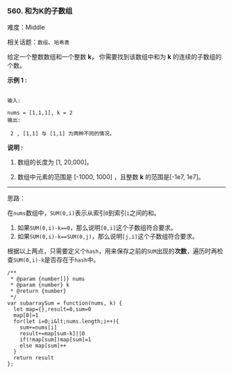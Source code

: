 ### 560. 和为K的子数组

难度：Middle

相关话题：`数组`、`哈希表`

给定一个整数数组和一个整数 **k，** 你需要找到该数组中和为 **k** 的连续的子数组的个数。



 **示例 1 :** 





```

输入:

nums = [1,1,1], k = 2
输出:

 2 , [1,1] 与 [1,1] 为两种不同的情况。

```

 **说明 :** 





1. 数组的长度为 [1, 20,000]。

2. 数组中元素的范围是 [-1000, 1000] ，且整数 **k** 的范围是[-1e7, 1e7]。






-----

思路：

在`nums`数组中，`SUM(0,i)`表示从索引`0`到索引`i`之间的和。
    
1. 如果`SUM(0,i)-k==0`，那么说明`[0,i]`这个子数组符合要求。
2. 如果`SUM(0,i)-k==SUM(0,j)`，那么说明`[j,i]`这个子数组符合要求。

根据以上两点，只需要定义个`hash`，用来保存之前的`SUM`出现的**次数**，遍历时再检查`SUM(0,i)-k`是否存在于`hash`中。


```
/**
 * @param {number[]} nums
 * @param {number} k
 * @return {number}
 */
var subarraySum = function(nums, k) {
  let map={},result=0,sum=0
  map[0]=1
  for(let i=0;i&lt;nums.length;i++){
    sum+=nums[i]
    result+=map[sum-k]||0
    if(!map[sum])map[sum]=1
    else map[sum]++
  }
  return result
};



```
